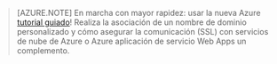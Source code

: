 
> [AZURE.NOTE]
> En marcha con mayor rapidez: usar la nueva Azure [tutorial guiado](http://support.microsoft.com/kb/2990804)!  Realiza la asociación de un nombre de dominio personalizado y cómo asegurar la comunicación (SSL) con servicios de nube de Azure o Azure aplicación de servicio Web Apps un complemento.